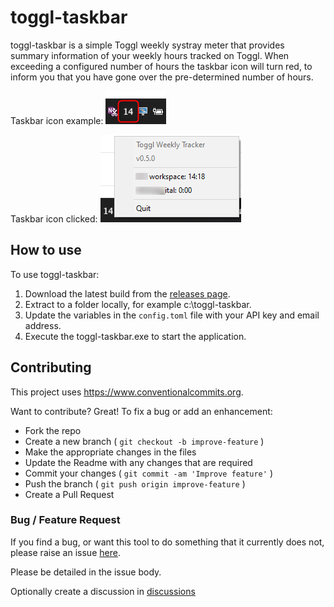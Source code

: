 # toggl-taskbar
toggl-taskbar is a simple Toggl weekly systray meter that provides summary information of your weekly hours tracked on Toggl.
When exceeding a configured number of hours the taskbar icon will turn red, to inform you that you have gone over the pre-determined number of hours.

Taskbar icon example:
![Taskbar icon](https://raw.githubusercontent.com/danstis/toggl-taskbar/master/images/icon.png)

Taskbar icon clicked:
![Taskbar icon clicked](https://raw.githubusercontent.com/danstis/toggl-taskbar/master/images/clicked.png)

## How to use
To use toggl-taskbar:
1. Download the latest build from the [releases page](https://github.com/danstis/toggl-taskbar/releases).
2. Extract to a folder locally, for example c:\toggl-taskbar.
3. Update the variables in the `config.toml` file with your API key and email address.
4. Execute the toggl-taskbar.exe to start the application.

## Contributing
This project uses <https://www.conventionalcommits.org>.

Want to contribute? Great!
To fix a bug or add an enhancement:

*   Fork the repo
*   Create a new branch ( `git checkout -b improve-feature` )
*   Make the appropriate changes in the files
*   Update the Readme with any changes that are required
*   Commit your changes ( `git commit -am 'Improve feature'` )
*   Push the branch ( `git push origin improve-feature` )
*   Create a Pull Request

### Bug / Feature Request

If you find a bug, or want this tool to do something that it currently does not, please raise an issue [here](https://github.com/danstis/toggl-taskbar/issues).

Please be detailed in the issue body.

Optionally create a discussion in [discussions](https://github.com/danstis/toggl-taskbar/discussions)
